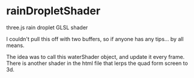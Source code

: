 rainDropletShader
=================

three.js rain droplet GLSL shader


I couldn't pull this off with two buffers, so if anyone has any tips... by all means.

The idea was to call this waterShader object, and update it every frame. There is another shader in the html file that lerps the quad form screen to 3d.
